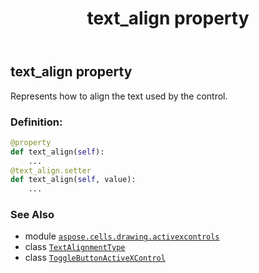 ﻿---
title: text_align property
second_title: Aspose.Cells for Python via .NET API References
description: 
type: docs
weight: 250
url: /aspose.cells.drawing.activexcontrols/togglebuttonactivexcontrol/text_align/
is_root: false
---

## text_align property


Represents how to align the text used by the control.
### Definition:
```python
@property
def text_align(self):
    ...
@text_align.setter
def text_align(self, value):
    ...
```

### See Also
* module [`aspose.cells.drawing.activexcontrols`](../../)
* class [`TextAlignmentType`](/cells/python-net/aspose.cells/textalignmenttype)
* class [`ToggleButtonActiveXControl`](/cells/python-net/aspose.cells.drawing.activexcontrols/togglebuttonactivexcontrol)

